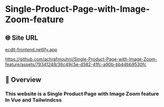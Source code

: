 # Single-Product-Page-with-Image-Zoom-feature

## 🌐 Site URL
[ecdlt-frontend.netlify.app
](https://ecdlt-frontend.netlify.app)

https://github.com/achrafmouhni/Single-Product-Page-with-Image-Zoom-feature/assets/79341248/36c49c5e-d582-41fc-a90b-bb44bb9530fc



## 🎁 Overview
### This website is a Single Product Page with Image Zoom feature In Vue and Tailwindcss

